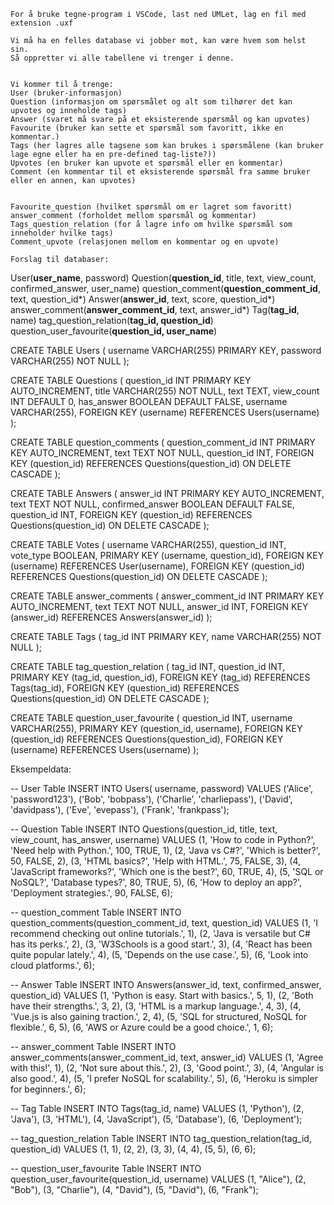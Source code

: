 


    For å bruke tegne-program i VSCode, last ned UMLet, lag en fil med extension .uxf

    Vi må ha en felles database vi jobber mot, kan være hvem som helst sin.
    Så oppretter vi alle tabellene vi trenger i denne.


    Vi kommer til å trenge:
    User (bruker-informasjon)
    Question (informasjon om spørsmålet og alt som tilhører det kan upvotes og inneholde tags)
    Answer (svaret må svare på et eksisterende spørsmål og kan upvotes)
    Favourite (bruker kan sette et spørsmål som favoritt, ikke en kommentar.)
    Tags (her lagres alle tagsene som kan brukes i spørsmålene (kan bruker lage egne eller ha en pre-defined tag-liste?))
    Upvotes (en bruker kan upvote et spørsmål eller en kommentar)
    Comment (en kommentar til et eksisterende spørsmål fra samme bruker eller en annen, kan upvotes)


    Favourite_question (hvilket spørsmål om er lagret som favoritt)
    answer_comment (forholdet mellom spørsmål og kommentar)
    Tags_question_relation (for å lagre info om hvilke spørsmål som inneholder hvilke tags)
    Comment_upvote (relasjonen mellom en kommentar og en upvote)

    Forslag til databaser:



User(__user_name__, password)
Question(__question_id__, title, text, view_count, confirmed_answer, user_name)
question_comment(__question_comment_id__, text, question_id*)
Answer(__answer_id__, text, score, question_id*)
answer_comment(__answer_comment_id__, text, answer_id*)
Tag(__tag_id__, name)
tag_question_relation(__tag_id, question_id__)
question_user_favourite(__question_id, user_name__)






CREATE TABLE Users (
    username VARCHAR(255) PRIMARY KEY,
    password VARCHAR(255) NOT NULL
);

CREATE TABLE Questions (
    question_id INT PRIMARY KEY AUTO_INCREMENT,
    title VARCHAR(255) NOT NULL,
    text TEXT,
    view_count INT DEFAULT 0,
    has_answer BOOLEAN DEFAULT FALSE,
    username VARCHAR(255),
    FOREIGN KEY (username) REFERENCES Users(username)
);

CREATE TABLE question_comments (
    question_comment_id INT PRIMARY KEY AUTO_INCREMENT,
    text TEXT NOT NULL,
    question_id INT,
    FOREIGN KEY (question_id) REFERENCES Questions(question_id) ON DELETE CASCADE
);

CREATE TABLE Answers (
    answer_id INT PRIMARY KEY AUTO_INCREMENT,
    text TEXT NOT NULL,
    confirmed_answer BOOLEAN DEFAULT FALSE,
    question_id INT,
    FOREIGN KEY (question_id) REFERENCES Questions(question_id) ON DELETE CASCADE
);

CREATE TABLE Votes (
    username VARCHAR(255),
    question_id INT,
    vote_type BOOLEAN,
    PRIMARY KEY (username, question_id),
    FOREIGN KEY (username) REFERENCES User(username),
    FOREIGN KEY (question_id) REFERENCES Questions(question_id) ON DELETE CASCADE
);

CREATE TABLE answer_comments (
    answer_comment_id INT PRIMARY KEY AUTO_INCREMENT,
    text TEXT NOT NULL,
    answer_id INT,
    FOREIGN KEY (answer_id) REFERENCES Answers(answer_id)
);

CREATE TABLE Tags (
    tag_id INT PRIMARY KEY,
    name VARCHAR(255) NOT NULL
);

CREATE TABLE tag_question_relation (
    tag_id INT,
    question_id INT,
    PRIMARY KEY (tag_id, question_id),
    FOREIGN KEY (tag_id) REFERENCES Tags(tag_id),
    FOREIGN KEY (question_id) REFERENCES Questions(question_id) ON DELETE CASCADE
);

CREATE TABLE question_user_favourite (
    question_id INT,
    username VARCHAR(255),
    PRIMARY KEY (question_id, username),
    FOREIGN KEY (question_id) REFERENCES Questions(question_id),
    FOREIGN KEY (username) REFERENCES Users(username)
);

Eksempeldata:

-- User Table
INSERT INTO Users( username, password) VALUES 
('Alice', 'password123'),
('Bob', 'bobpass'),
('Charlie', 'charliepass'),
('David', 'davidpass'),
('Eve', 'evepass'),
('Frank', 'frankpass');

-- Question Table
INSERT INTO Questions(question_id, title, text, view_count, has_answer, username) VALUES 
(1, 'How to code in Python?', 'Need help with Python.', 100, TRUE, 1),
(2, 'Java vs C#?', 'Which is better?', 50, FALSE, 2),
(3, 'HTML basics?', 'Help with HTML.', 75, FALSE, 3),
(4, 'JavaScript frameworks?', 'Which one is the best?', 60, TRUE, 4),
(5, 'SQL or NoSQL?', 'Database types?', 80, TRUE, 5),
(6, 'How to deploy an app?', 'Deployment strategies.', 90, FALSE, 6);

-- question_comment Table
INSERT INTO question_comments(question_comment_id, text, question_id) VALUES 
(1, 'I recommend checking out online tutorials.', 1),
(2, 'Java is versatile but C# has its perks.', 2),
(3, 'W3Schools is a good start.', 3),
(4, 'React has been quite popular lately.', 4),
(5, 'Depends on the use case.', 5),
(6, 'Look into cloud platforms.', 6);

-- Answer Table
INSERT INTO Answers(answer_id, text, confirmed_answer, question_id) VALUES 
(1, 'Python is easy. Start with basics.', 5, 1),
(2, 'Both have their strengths.', 3, 2),
(3, 'HTML is a markup language.', 4, 3),
(4, 'Vue.js is also gaining traction.', 2, 4),
(5, 'SQL for structured, NoSQL for flexible.', 6, 5),
(6, 'AWS or Azure could be a good choice.', 1, 6);

-- answer_comment Table
INSERT INTO answer_comments(answer_comment_id, text, answer_id) VALUES 
(1, 'Agree with this!', 1),
(2, 'Not sure about this.', 2),
(3, 'Good point.', 3),
(4, 'Angular is also good.', 4),
(5, 'I prefer NoSQL for scalability.', 5),
(6, 'Heroku is simpler for beginners.', 6);

-- Tag Table
INSERT INTO Tags(tag_id, name) VALUES 
(1, 'Python'),
(2, 'Java'),
(3, 'HTML'),
(4, 'JavaScript'),
(5, 'Database'),
(6, 'Deployment');

-- tag_question_relation Table
INSERT INTO tag_question_relation(tag_id, question_id) VALUES 
(1, 1),
(2, 2),
(3, 3),
(4, 4),
(5, 5),
(6, 6);

-- question_user_favourite Table
INSERT INTO question_user_favourite(question_id, username) VALUES 
(1, "Alice"),
(2, "Bob"),
(3, "Charlie"),
(4, "David"),
(5, "David"),
(6, "Frank");




